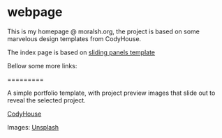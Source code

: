 # webpage

This is my homepage @ moralsh.org, the project is based on some marvelous design templates from CodyHouse.

The index page is based on [sliding panels template](http://codyhouse.co/gem/sliding-panels-template/)

Bellow some more links:

=========

A simple portfolio template, with project preview images that slide out to reveal the selected project.

[CodyHouse](http://codyhouse.co/)

Images: [Unsplash](https://unsplash.com/)
